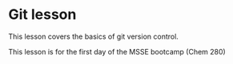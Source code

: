 # Git lesson

This lesson covers the basics of git version control.

This lesson is for the first day of the MSSE bootcamp (Chem 280)